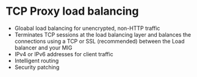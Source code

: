 # TCP Proxy load balancing

- Gloabal load balancing for unencrypted, non-HTTP traffic
- Terminates TCP sessions at the load balancing layer and balances the connections using a TCP or SSL (recommended) between the Load balancer and your MIG
- IPv4 or IPv6 addresses for client traffic
- Intelligent routing
- Security patching

